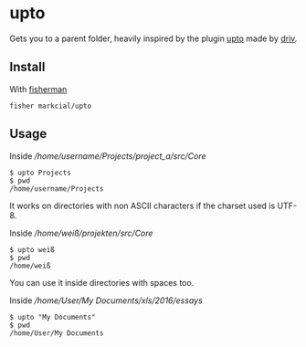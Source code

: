 # upto

Gets you to a parent folder, heavily inspired by the plugin [upto](https://github.com/driv/upto) made by [driv](https://github.com/driv).

## Install

With [fisherman]

```
fisher markcial/upto
```

## Usage

Inside */home/username/Projects/project_a/src/Core*

```fish
$ upto Projects
$ pwd
/home/username/Projects
```

It works on directories with non ASCII characters if the charset used is UTF-8. 

Inside */home/weiß/projekten/src/Core*

```fish
$ upto weiß
$ pwd
/home/weiß
```

You can use it inside directories with spaces too. 

Inside */home/User/My Documents/xls/2016/essays*

```fish
$ upto "My Documents"
$ pwd
/home/User/My Documents
```

[fisherman]: https://github.com/fisherman/fisherman
